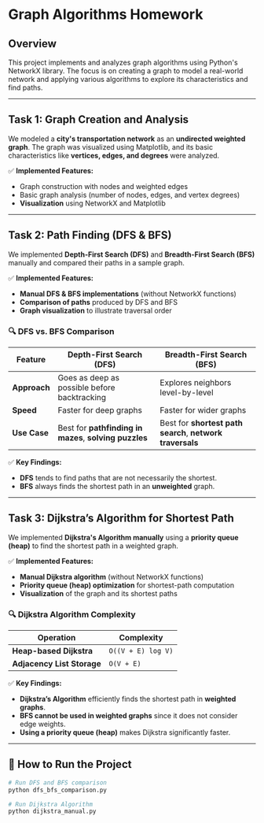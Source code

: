 # Graph Algorithms Homework

## Overview
This project implements and analyzes graph algorithms using Python's NetworkX library. The focus is on creating a graph to model a real-world network and applying various algorithms to explore its characteristics and find paths.

---

## Task 1: Graph Creation and Analysis
We modeled a **city's transportation network** as an **undirected weighted graph**. The graph was visualized using Matplotlib, and its basic characteristics like **vertices, edges, and degrees** were analyzed.

✅ **Implemented Features:**
- Graph construction with nodes and weighted edges
- Basic graph analysis (number of nodes, edges, and vertex degrees)
- **Visualization** using NetworkX and Matplotlib

---

## Task 2: Path Finding (DFS & BFS)
We implemented **Depth-First Search (DFS)** and **Breadth-First Search (BFS)** manually and compared their paths in a sample graph.

✅ **Implemented Features:**
- **Manual DFS & BFS implementations** (without NetworkX functions)
- **Comparison of paths** produced by DFS and BFS
- **Graph visualization** to illustrate traversal order

### **🔍 DFS vs. BFS Comparison**
| Feature         | Depth-First Search (DFS) | Breadth-First Search (BFS) |
|---------------|-----------------|-----------------|
| **Approach**  | Goes as deep as possible before backtracking | Explores neighbors level-by-level |
| **Speed**  | Faster for deep graphs | Faster for wider graphs |
| **Use Case** | Best for **pathfinding in mazes**, **solving puzzles** | Best for **shortest path search**, **network traversals** |

✅ **Key Findings:**
- **DFS** tends to find paths that are not necessarily the shortest.
- **BFS** always finds the shortest path in an **unweighted** graph.

---

## Task 3: Dijkstra’s Algorithm for Shortest Path
We implemented **Dijkstra's Algorithm manually** using a **priority queue (heap)** to find the shortest path in a weighted graph.

✅ **Implemented Features:**
- **Manual Dijkstra algorithm** (without NetworkX functions)
- **Priority queue (heap) optimization** for shortest-path computation
- **Visualization** of the graph and its shortest paths

### **🔍 Dijkstra Algorithm Complexity**
| Operation | Complexity |
|-----------|------------|
| **Heap-based Dijkstra** | `O((V + E) log V)` |
| **Adjacency List Storage** | `O(V + E)` |

✅ **Key Findings:**
- **Dijkstra’s Algorithm** efficiently finds the shortest path in **weighted graphs**.
- **BFS cannot be used in weighted graphs** since it does not consider edge weights.
- **Using a priority queue (heap)** makes Dijkstra significantly faster.

---

## 📌 How to Run the Project

```bash
# Run DFS and BFS comparison
python dfs_bfs_comparison.py

# Run Dijkstra Algorithm
python dijkstra_manual.py
